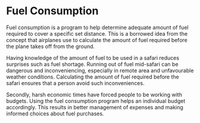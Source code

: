 # Fuel Consumption

Fuel consumption is a program to help determine adequate amount of fuel required to cover a specific set distance. 
This is a borrowed idea from the concept that airplanes use to calculate the amount of fuel required before the plane
takes off from the ground.

Having knowledge of the amount of fuel to be used in a safari reduces surprises such as fuel shortage. Running out of fuel mid-safari 
can be dangerous and inconveniencing, especially in remote area and unfavourable weather conditions. 
Calculating the amount of fuel required before the safari ensures that a person avoid such inconveniences.
	
Secondly, harsh economic times have forced people to be working with budgets. Using the fuel consumption program 
helps an individual budget accordingly. This results in better management of expenses and making informed choices about fuel purchases.

